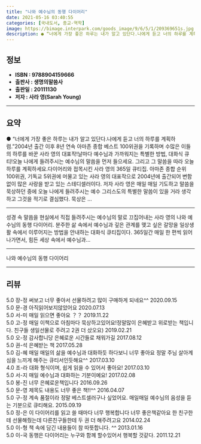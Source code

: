 ```yaml
---
title: "나와 예수님의 동행 다이어리"
date: 2021-05-16 03:40:55
categories: [국내도서, 종교-역학]
image: https://bimage.interpark.com/goods_image/9/6/5/1/209369651s.jpg
description: ● “너에게 가장 좋은 하루는 내가 알고 있단다.나에게 듣고 너의 하루를 계획하렴.”2004년 출간 이후 8년 연속 아마존 종합 베스트 100위권을 기록하며 수많은 이들의 하루를 바꾼 사라 영의 대표작!날마다 예수님과 가까워지는 특별한 방법, 대화식 큐티!오늘 나에게 들려주시는 예수님
---
```


## **정보**

- **ISBN : 9788904159666**
- **출판사 : 생명의말씀사**
- **출판일 : 20111130**
- **저자 : 사라 영(Sarah Young)**

------



## **요약**

●  “너에게 가장 좋은 하루는 내가 알고 있단다.나에게 듣고 너의 하루를 계획하렴.”2004년 출간 이후 8년 연속 아마존 종합 베스트 100위권을 기록하며 수많은 이들의 하루를 바꾼 사라 영의 대표작!날마다 예수님과 가까워지는 특별한 방법, 대화식 큐티!오늘 나에게 들려주시는 예수님의 말씀을 먼저 들으세요. 그리고 그 말씀을 따라 오늘 하루를 계획하세요.다이어리와 접목시킨 사라 영의 365일 큐티집. 아마존 종합 순위 100위권, 기독교 5위권에 머물고 있는 사라 영의 대표작으로 2004년에 출간되어 변함없이 많은 사랑을 받고 있는 스테디셀러이다. 저자 사라 영은 매일 매일 기도하고 말씀을 묵상하던 중에 오늘 나에게 들려주시는 예수 그리스도의 특별한 말씀이 있을 거라 생각하고 그것을 적기로 결심했다. 묵상은 ...

------

성경 속 말씀을 현실에서 직접 들려주시는 예수님의 말로 끄집어내는 사라 영의 나와 예수님의 동행 다이어리. 분주한 삶 속에서 예수님과 깊은 관계를 맺고 싶은 갈망을 일상생활 속에서 이루어지는 방법을 안내하는 대화식 큐티집이다. 365일간 매일 한 편씩 읽어나가면서, 힘든 세상 속에서 예수님과... 

------


나와 예수님의 동행 다이어리 

------


## **리뷰** 

5.0 장-정 써보고 너무 좋아서 선물하려고 많이 구매하게 되네요^^ 2020.09.15 <br/>5.0 문-경 아직읽어보지않았어요 2020.07.13 <br/>5.0 서-미 매일 읽으면 좋아요 ？？ 2019.11.22 <br/>5.0 고-정 매일 이책으로 아침마다 묵상하고있어요!정말많이 은혜받고 위로받는 책입니다. 친구들 생일선물로 주려고 2권 더 샀오요) 2019.02.21 <br/>5.0 오-정 감사합니당 은혜로운 시간들로 채워가길 2017.08.12 <br/>5.0 권-석 은혜받는 책  2017.05.28 <br/>5.0 김-혜 매일 매일의 삶을 예수님과 대화하듯 하다보니 너무 좋아요 정말 주님 살아계심을 느끼게 해주는 큐티서인듯해요^^ 2017.03.10 <br/>4.0 조-라 대화 형식이며, 쉽게 읽을 수 있어서 좋아요! 2017.03.10 <br/>5.0 서-지 매일 예수님과 대화하는 기분이예요! 2017.02.08 <br/>5.0 봉-진 너무 은혜로운책입니다 2016.09.26 <br/>5.0 문-영 제목도 내용도 너무 좋은 책!!^^ 2016.04.07 <br/>5.0 구-정 계속 품절이라 정말 베스트셀러구나 싶었어요. 매일매일 예수님의 음성을 듣는 기분으로 큐티해요. 2015.09.19 <br/>5.0 정-은 이 다이어리를 읽고 쓸 때마다 너무 행복합니다 너무 좋은책같아요 한 친구한테 선물해줬는데 다른친구들한테 두 권 더 해주려고요 2014.02.24 <br/>5.0 이-형 책 속에 담긴 내용들이 참 따뜻합니다. ^^ 2013.01.16 <br/>5.0 이-국 동행은 다이어리는 누구와 함께 할수있어서 행복할 것같다. 2011.12.21 <br/>